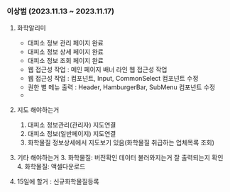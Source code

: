
### 이상범 (2023.11.13 ~ 2023.11.17)

1. 화학알리미
	- 대피소 정보 관리 페이지 완료
	- 대피소 정보 상세 페이지 완료
	- 대피소 정보 조회 페이지 완료
	- 웹 접근성 작업 : 메인 페이지 배너 라인 웹 접근성 작업
	- 웹 접근성 작업 : 컴포넌트, Input, CommonSelect 컴포넌트 수정 
	- 권한 별 메뉴 출력 : Header, HamburgerBar, SubMenu 컴포넌트 수정
	- 

2. 지도 해야하는거 
	1. 대피소 정보관리(관리자) 지도연결
	2. 대피소 정보(일반페이지) 지도연결
	3. 화학물질 정보상세에서 지도보기 있음(화학물질 취급하는 업체목록 조회)

3. 기타 해야하는거
	3. 화학물질: 버전확인 데이터 불러와지는거 잘 출력되는지 확인
	4. 화학물질: 액셀다운로드

4. 15일에 할거 : 신규화학물질등록


